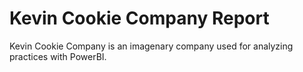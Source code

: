 # Kevin Cookie Company Report
Kevin Cookie Company is an imagenary company used for analyzing practices with PowerBI.
